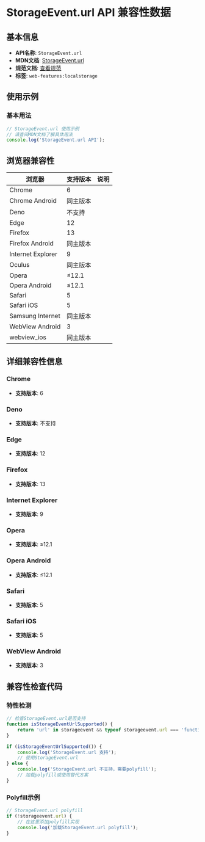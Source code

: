 # StorageEvent.url API 兼容性数据

## 基本信息

- **API名称**: `StorageEvent.url`
- **MDN文档**: [StorageEvent.url](https://developer.mozilla.org/docs/Web/API/StorageEvent/url)
- **规范文档**: [查看规范](https://html.spec.whatwg.org/multipage/webstorage.html#dom-storageevent-url-dev)
- **标签**: `web-features:localstorage`

## 使用示例

### 基本用法

```javascript
// StorageEvent.url 使用示例
// 请查阅MDN文档了解具体用法
console.log('StorageEvent.url API');
```

## 浏览器兼容性

| 浏览器 | 支持版本 | 说明 |
|--------|----------|------|
| Chrome | 6 |  |
| Chrome Android | 同主版本 |  |
| Deno | 不支持 |  |
| Edge | 12 |  |
| Firefox | 13 |  |
| Firefox Android | 同主版本 |  |
| Internet Explorer | 9 |  |
| Oculus | 同主版本 |  |
| Opera | ≤12.1 |  |
| Opera Android | ≤12.1 |  |
| Safari | 5 |  |
| Safari iOS | 5 |  |
| Samsung Internet | 同主版本 |  |
| WebView Android | 3 |  |
| webview_ios | 同主版本 |  |

## 详细兼容性信息

### Chrome

- **支持版本**: 6

### Deno

- **支持版本**: 不支持

### Edge

- **支持版本**: 12

### Firefox

- **支持版本**: 13

### Internet Explorer

- **支持版本**: 9

### Opera

- **支持版本**: ≤12.1

### Opera Android

- **支持版本**: ≤12.1

### Safari

- **支持版本**: 5

### Safari iOS

- **支持版本**: 5

### WebView Android

- **支持版本**: 3

## 兼容性检查代码

### 特性检测

```javascript
// 检查StorageEvent.url是否支持
function isStorageEventUrlSupported() {
    return 'url' in storageevent && typeof storageevent.url === 'function';
}

if (isStorageEventUrlSupported()) {
    console.log('StorageEvent.url 支持');
    // 使用StorageEvent.url
} else {
    console.log('StorageEvent.url 不支持，需要polyfill');
    // 加载polyfill或使用替代方案
}
```

### Polyfill示例

```javascript
// StorageEvent.url polyfill
if (!storageevent.url) {
    // 在这里添加polyfill实现
    console.log('加载StorageEvent.url polyfill');
}
```

